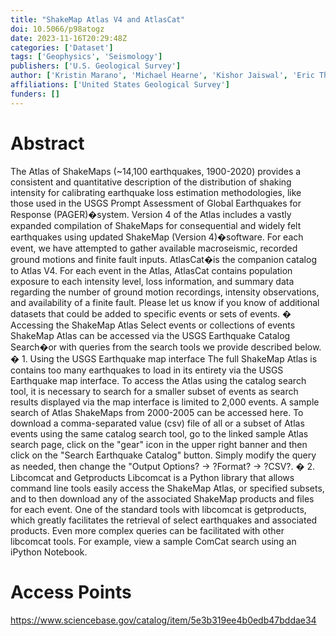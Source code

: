 ```yaml
---
title: "ShakeMap Atlas V4 and AtlasCat"
doi: 10.5066/p98atogz
date: 2023-11-16T20:29:48Z
categories: ['Dataset']
tags: ['Geophysics', 'Seismology']
publishers: ['U.S. Geological Survey']
author: ['Kristin Marano', 'Michael Hearne', 'Kishor Jaiswal', 'Eric Thompson', 'Bruce Worden', 'David J Wald']
affiliations: ['United States Geological Survey']
funders: []
---
```


# Abstract
The Atlas of ShakeMaps (~14,100 earthquakes, 1900-2020) provides a consistent and quantitative description of the distribution of shaking intensity for calibrating earthquake loss estimation methodologies, like those used in the USGS Prompt Assessment of Global Earthquakes for Response (PAGER)�system. Version 4 of the Atlas includes a vastly expanded compilation of ShakeMaps for consequential and widely felt earthquakes using updated ShakeMap (Version 4)�software. For each event, we have attempted to gather available macroseismic, recorded ground motions and finite fault inputs. AtlasCat�is the companion catalog to Atlas V4. For each event in the Atlas, AtlasCat contains population exposure to each intensity level, loss information, and summary data regarding the number of ground motion recordings, intensity observations, and availability of a finite fault. Please let us know if you know of additional datasets that could be added to specific events or sets of events. � Accessing the ShakeMap Atlas Select events or collections of events ShakeMap Atlas can be accessed via the USGS Earthquake Catalog Search�or with queries from the search tools we provide described below. � 1. Using the USGS Earthquake map interface The full ShakeMap Atlas is contains too many earthquakes to load in its entirety via the USGS Earthquake map interface. To access the Atlas using the catalog search tool, it is necessary to search for a smaller subset of events as search results displayed via the map interface is limited to 2,000 events. A sample search of Atlas ShakeMaps from 2000-2005 can be accessed here. To download a comma-separated value (csv) file of all or a subset of Atlas events using the same catalog search tool, go to the linked sample Atlas search page, click on the "gear" icon in the upper right banner and then click on the "Search Earthquake Catalog" button. Simply modify the query as needed, then change the "Output Options? -&gt; ?Format? -&gt; ?CSV?. � 2. Libcomcat and Getproducts Libcomcat is a Python library that allows command line tools easily access the ShakeMap Atlas, or specified subsets, and to then download any of the associated ShakeMap products and files for each event. One of the standard tools with libcomcat is getproducts, which greatly facilitates the retrieval of select earthquakes and associated products. Even more complex queries can be facilitated with other libcomcat tools. For example, view a sample ComCat search using an iPython Notebook.

# Access Points
https://www.sciencebase.gov/catalog/item/5e3b319ee4b0edb47bddae34